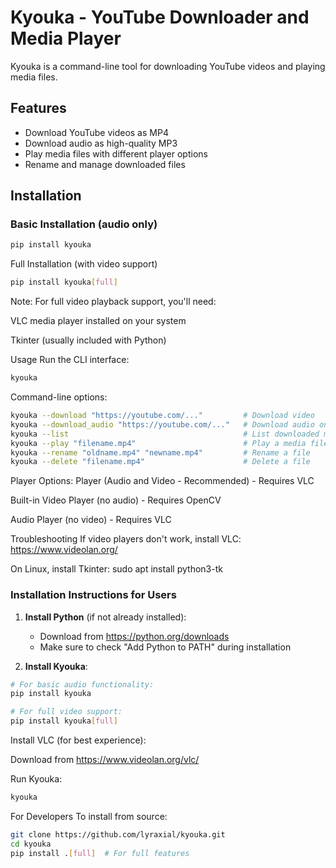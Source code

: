 # Kyouka - YouTube Downloader and Media Player

Kyouka is a command-line tool for downloading YouTube videos and playing media files.

## Features
- Download YouTube videos as MP4
- Download audio as high-quality MP3
- Play media files with different player options
- Rename and manage downloaded files

## Installation

### Basic Installation (audio only)
```bash
pip install kyouka
```
Full Installation (with video support)
```bash
pip install kyouka[full]
```
Note: For full video playback support, you'll need:

VLC media player installed on your system

Tkinter (usually included with Python)

Usage
Run the CLI interface:

```bash
kyouka
```
Command-line options:
```bash
kyouka --download "https://youtube.com/..."         # Download video
kyouka --download_audio "https://youtube.com/..."   # Download audio only
kyouka --list                                       # List downloaded media
kyouka --play "filename.mp4"                        # Play a media file
kyouka --rename "oldname.mp4" "newname.mp4"         # Rename a file
kyouka --delete "filename.mp4"                      # Delete a file
```
Player Options:
Player (Audio and Video - Recommended) - Requires VLC

Built-in Video Player (no audio) - Requires OpenCV

Audio Player (no video) - Requires VLC

Troubleshooting
If video players don't work, install VLC: https://www.videolan.org/

On Linux, install Tkinter: sudo apt install python3-tk

### Installation Instructions for Users

1. **Install Python** (if not already installed):
   - Download from https://python.org/downloads
   - Make sure to check "Add Python to PATH" during installation

2. **Install Kyouka**:
```bash
# For basic audio functionality:
pip install kyouka

# For full video support:
pip install kyouka[full]
```
Install VLC (for best experience):

Download from https://www.videolan.org/vlc/

Run Kyouka:

```bash
kyouka
```
For Developers
To install from source:

```bash
git clone https://github.com/lyraxial/kyouka.git
cd kyouka
pip install .[full]  # For full features
```

